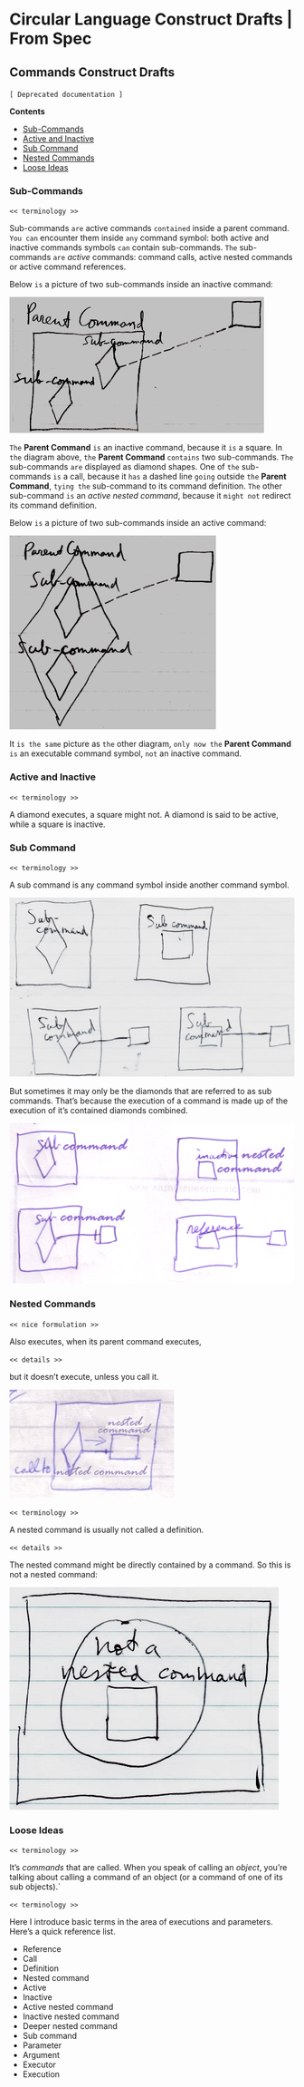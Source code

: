 Circular Language Construct Drafts | From Spec
==============================================

Commands Construct Drafts
-------------------------

`[ Deprecated documentation ]`

__Contents__

- [Sub-Commands](#sub-commands)
- [Active and Inactive](#active-and-inactive)
- [Sub Command](#sub-command)
- [Nested Commands](#nested-commands)
- [Loose Ideas](#loose-ideas)

### Sub-Commands

`<< terminology >>`  

Sub-commands `are` active commands `contained` inside a parent command. `You can` encounter them inside `any` command symbol: both active and inactive commands symbols `can` contain sub-commands. `The` sub-commands `are` *active* commands: command calls, active nested commands or active command references.

Below `is` a picture of two sub-commands inside an inactive command:

![](images/1.%20Commands%20Main%20Concepts.048.png)

`The` __Parent Command__ `is` an inactive command, because it `is` a square. In `the` diagram above, `the` __Parent Command__ `contains` two sub-commands. `The` sub-commands `are` displayed as diamond shapes. One of `the` sub-commands `is` a call, because it `has` a dashed line `going` outside `the` __Parent Command__, `tying the` sub-command to its command definition. `The` other sub-command `is` an *active nested command*, because it `might not` redirect its command definition.

Below `is` a picture of two sub-commands inside an active command:

![](images/1.%20Commands%20Main%20Concepts.049.png)

It `is the same` picture as `the` other diagram, `only now the` __Parent Command__ `is` an executable command symbol, `not` an inactive command.

### Active and Inactive

`<< terminology >>`  

A diamond executes, a square might not. A diamond is said to be active, while a square is inactive.

### Sub Command

`<< terminology >>`

A sub command is any command symbol inside another command symbol.

![](images/7.%20Commands%20Ideas.035.png)

But sometimes it may only be the diamonds that are referred to as sub commands. That’s because the execution of a command is made up of the execution of it’s contained diamonds combined.

![](images/7.%20Commands%20Ideas.036.png)

### Nested Commands

`<< nice formulation >>`  

Also executes, when its parent command executes,

`<< details >>`

but it doesn’t execute, unless you call it.

![](images/7.%20Commands%20Ideas.022.jpeg)

`<< terminology >>`

A nested command is usually not called a definition.

`<< details >>`

The nested command might be directly contained by a command. So this is not a nested command:

![](images/7.%20Commands%20Ideas.029.png)

### Loose Ideas

`<< terminology >>`

It’s *commands* that are called. When you speak of calling an *object*, you’re talking about calling a command of an object (or a command of one of its sub objects).`

`<< terminology >>`

Here I introduce basic terms in the area of executions and parameters. Here’s a quick reference list.

- Reference
- Call
- Definition
- Nested command
- Active
- Inactive
- Active nested command
- Inactive nested command
- Deeper nested command
- Sub command 
- Parameter
- Argument
- Executor
- Execution
